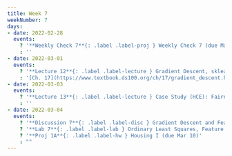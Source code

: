 ```yaml
---
title: Week 7
weekNumber: 7
days:
- date: 2022-02-28
  events:
    ? '**Weekly Check 7**{: .label .label-proj } Weekly Check 7 (due Mar 7)'
    : ''
- date: 2022-03-01
  events:
    ? '**Lecture 12**{: .label .label-lecture } Gradient Descent, sklearn'
    : '[Ch. 17](https://www.textbook.ds100.org/ch/17/gradient_descent.html)'
- date: 2022-03-03
  events:
    ? '**Lecture 13**{: .label .label-lecture } Case Study (HCE): Fairness in Housing Appraisal'
    : ''
- date: 2022-03-04
  events:
    ? '**Discussion 7**{: .label .label-disc } Gradient Descent and Feature Engineering'
    ? '**Lab 7**{: .label .label-lab } Ordinary Least Squares, Feature Engineering (due Mar 8)'
    ? '**Proj 1A**{: .label .label-hw } Housing I (due Mar 10)'
    : ""
---
```

